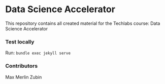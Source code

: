 # Data Science Accelerator

This repository contains all created material for the Techlabs course: Data Science Accelerator



### Test locally
Run: `bundle exec jekyll serve`

### Contributors
Max
Merlin
Zubin